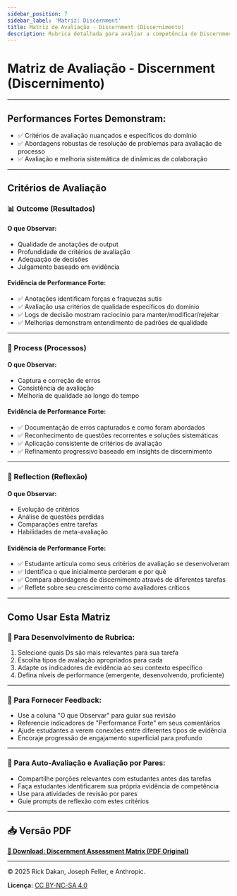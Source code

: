 ```yaml
---
sidebar_position: 7
sidebar_label: 'Matriz: Discernment'
title: Matriz de Avaliação - Discernment (Discernimento)
description: Rubrica detalhada para avaliar a competência de Discernment dos estudantes.
---
```


# Matriz de Avaliação - Discernment (Discernimento)

---

## Performances Fortes Demonstram:

- ✅ Critérios de avaliação nuançados e específicos do domínio
- ✅ Abordagens robustas de resolução de problemas para avaliação de processo
- ✅ Avaliação e melhoria sistemática de dinâmicas de colaboração

---

## Critérios de Avaliação

### 📊 Outcome (Resultados)

#### **O que Observar:**

- Qualidade de anotações de output
- Profundidade de critérios de avaliação
- Adequação de decisões
- Julgamento baseado em evidência

#### **Evidência de Performance Forte:**

- ✅ Anotações identificam forças e fraquezas sutis
- ✅ Avaliação usa critérios de qualidade específicos do domínio
- ✅ Logs de decisão mostram raciocínio para manter/modificar/rejeitar
- ✅ Melhorias demonstram entendimento de padrões de qualidade

---

### 🔄 Process (Processos)

#### **O que Observar:**

- Captura e correção de erros
- Consistência de avaliação
- Melhoria de qualidade ao longo do tempo

#### **Evidência de Performance Forte:**

- ✅ Documentação de erros capturados e como foram abordados
- ✅ Reconhecimento de questões recorrentes e soluções sistemáticas
- ✅ Aplicação consistente de critérios de avaliação
- ✅ Refinamento progressivo baseado em insights de discernimento

---

### 💭 Reflection (Reflexão)

#### **O que Observar:**

- Evolução de critérios
- Análise de questões perdidas
- Comparações entre tarefas
- Habilidades de meta-avaliação

#### **Evidência de Performance Forte:**

- ✅ Estudante articula como seus critérios de avaliação se desenvolveram
- ✅ Identifica o que inicialmente perderam e por quê
- ✅ Compara abordagens de discernimento através de diferentes tarefas
- ✅ Reflete sobre seu crescimento como avaliadores críticos

---

## Como Usar Esta Matriz

### 📝 Para Desenvolvimento de Rubrica:

1. Selecione quais Ds são mais relevantes para sua tarefa
2. Escolha tipos de avaliação apropriados para cada
3. Adapte os indicadores de evidência ao seu contexto específico
4. Defina níveis de performance (emergente, desenvolvendo, proficiente)

---

### 💬 Para Fornecer Feedback:

- Use a coluna "O que Observar" para guiar sua revisão
- Referencie indicadores de "Performance Forte" em seus comentários
- Ajude estudantes a verem conexões entre diferentes tipos de evidência
- Encoraje progressão de engajamento superficial para profundo

---

### 👥 Para Auto-Avaliação e Avaliação por Pares:

- Compartilhe porções relevantes com estudantes antes das tarefas
- Faça estudantes identificarem sua própria evidência de competência
- Use para atividades de revisão por pares
- Guie prompts de reflexão com estes critérios

---

## 📥 Versão PDF

**[📄 Download: Discernment Assessment Matrix (PDF Original)](/pdf/matrizes-avaliacao/Discernment_assessment_matrix.pdf)**

---

© 2025 Rick Dakan, Joseph Feller, e Anthropic.

**Licença:** [CC BY-NC-SA 4.0](https://creativecommons.org/licenses/by-nc-sa/4.0/)
